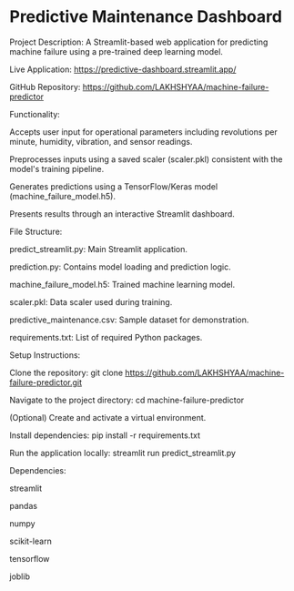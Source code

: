# Predictive Maintenance Dashboard
Project Description:
A Streamlit-based web application for predicting machine failure using a pre-trained deep learning model.

Live Application:
https://predictive-dashboard.streamlit.app/

GitHub Repository:
https://github.com/LAKHSHYAA/machine-failure-predictor

Functionality:

Accepts user input for operational parameters including revolutions per minute, humidity, vibration, and sensor readings.

Preprocesses inputs using a saved scaler (scaler.pkl) consistent with the model's training pipeline.

Generates predictions using a TensorFlow/Keras model (machine_failure_model.h5).

Presents results through an interactive Streamlit dashboard.

File Structure:

predict_streamlit.py: Main Streamlit application.

prediction.py: Contains model loading and prediction logic.

machine_failure_model.h5: Trained machine learning model.

scaler.pkl: Data scaler used during training.

predictive_maintenance.csv: Sample dataset for demonstration.

requirements.txt: List of required Python packages.

Setup Instructions:

Clone the repository:
git clone https://github.com/LAKHSHYAA/machine-failure-predictor.git

Navigate to the project directory:
cd machine-failure-predictor

(Optional) Create and activate a virtual environment.

Install dependencies:
pip install -r requirements.txt

Run the application locally:
streamlit run predict_streamlit.py

Dependencies:

streamlit

pandas

numpy

scikit-learn

tensorflow

joblib
